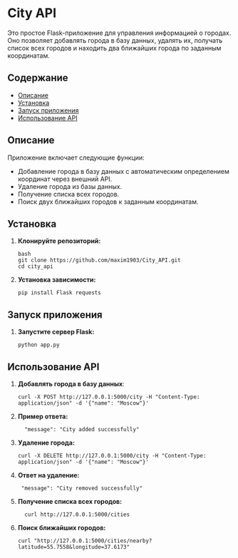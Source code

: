 # City API

Это простое Flask-приложение для управления информацией о городах. Оно позволяет добавлять города в базу данных, удалять их, получать список всех городов и находить два ближайших города по заданным координатам.

## Содержание

- [Описание](#описание)
- [Установка](#установка)
- [Запуск приложения](#запуск-приложения)
- [Использование API](#использование-api)

## Описание

Приложение включает следующие функции:
- Добавление города в базу данных с автоматическим определением координат через внешний API.
- Удаление города из базы данных.
- Получение списка всех городов.
- Поиск двух ближайших городов к заданным координатам.

## Установка

1. **Клонируйте репозиторий:**

   ```[
   bash
   git clone https://github.com/maxim1903/City_API.git
   cd city_api

2. **Установка зависимости:**
    ```[
    pip install Flask requests

## Запуск приложения

1. **Запустите сервер Flask:**
    ```[
    python app.py

## Использование API
1. **Добавлять города в базу данных**:
    ```[
    curl -X POST http://127.0.0.1:5000/city -H "Content-Type: application/json" -d '{"name": "Moscow"}'

2. **Пример ответа:**
    ```[
      "message": "City added successfully"  

3. **Удаление города:**
    ```[
    curl -X DELETE http://127.0.0.1:5000/city -H "Content-Type: application/json" -d '{"name": "Moscow"}'

4. **Ответ на удаление:**
    ```[
     "message": "City removed successfully"

5. **Получение списка всех городов:**
    ```[
      curl http://127.0.0.1:5000/cities

6. **Поиск ближайших городов:**
    ```[
    curl "http://127.0.0.1:5000/cities/nearby?latitude=55.7558&longitude=37.6173"